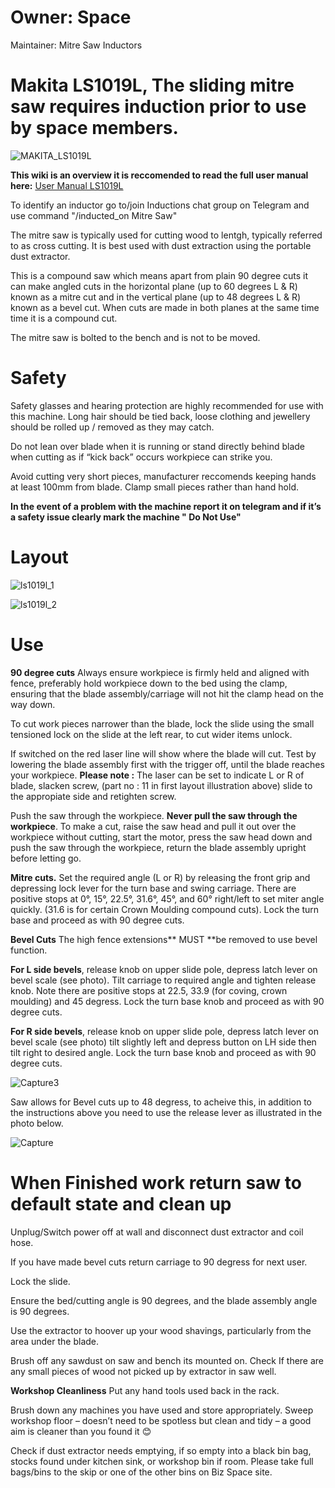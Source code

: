 # Owner: **Space**

Maintainer: Mitre Saw Inductors

# **Makita LS1019L**, The sliding mitre saw requires induction prior to use by space members.

![MAKITA_LS1019L](https://user-images.githubusercontent.com/86499131/232327834-9b4a9c0e-b06c-4a63-b743-f5f99933ea05.jpg)

**This wiki is an overview it is reccomended to read the full user manual here:** [User Manual LS1019L](https://drive.google.com/drive/folders/18qebcnrD0bUGeYpdYcAJrMUSyxWXZpZK)

To identify an inductor go to/join Inductions chat group on Telegram and use command "/inducted_on Mitre Saw"

The mitre saw is typically used for cutting wood to lentgh, typically referred to as cross cutting. It is best used with dust extraction using the portable dust extractor.

This is a compound saw which means apart from plain 90 degree cuts it can make angled cuts in the horizontal plane (up to 60 degrees L & R) known as a mitre cut and in the vertical plane (up to 48 degrees L & R) known as a bevel cut. When cuts are made in both planes at the same time time it is a compound cut.

The mitre saw is bolted to the bench and is not to be moved.  

# Safety

Safety glasses and hearing protection are highly recommended for use with this machine. Long hair should be tied back, loose clothing and jewellery should be rolled up / removed as they may catch.

Do not lean over blade when it is running or stand directly behind blade when cutting as if “kick back” occurs workpiece can strike you.

Avoid cutting very short pieces, manufacturer reccomends keeping hands at least 100mm from blade. Clamp small pieces rather than hand hold.
 
**In the event of a problem with the machine report it on telegram and if it’s a safety issue clearly mark the machine " Do Not Use"**

# Layout

![ls1019l_1](https://user-images.githubusercontent.com/86499131/232328682-7fb863b5-32e7-48cf-9e01-7fe3099f2679.JPG)

![ls1019l_2](https://user-images.githubusercontent.com/86499131/232328689-2f0e105d-d834-43bd-9056-ccb52b8082d0.JPG)

# Use 
**90 degree cuts**
Always ensure workpiece is firmly held and aligned with fence, preferably hold workpiece down to the bed using the clamp, ensuring that the blade assembly/carriage will not hit the clamp head on the way down.

To cut work pieces narrower than the blade, lock the slide using the small tensioned lock on the slide at the left rear, to cut wider items unlock.

If switched on the red laser line will show where the blade will cut. Test by lowering the blade assembly first with the trigger off, until the blade reaches your workpiece. **Please note :** The laser can be set to indicate L or R of blade, slacken screw, (part no : 11 in first layout illustration above) slide to the appropiate side and retighten screw.

Push the saw through the workpiece. **Never pull the saw through the workpiece**. To make a cut, raise the saw head and pull it out over
the workpiece without cutting, start the motor, press the saw head down and push the saw through the workpiece, return the blade assembly upright before letting go.

**Mitre cuts.** Set the required angle (L or R) by releasing the front grip and depressing lock lever for the turn base and swing carriage. There are positive stops at 0°, 15°, 22.5°, 31.6°, 45°, and 60° right/left to set miter angle quickly. (31.6 is for certain Crown Moulding compound cuts). Lock the turn base and proceed as with 90 degree cuts.

**Bevel Cuts** The high fence extensions** MUST **be removed to use bevel function.

**For L side bevels**, release knob on upper slide pole, depress latch lever on bevel scale (see photo). Tilt carriage to required angle and tighten release knob. Note there are positive stops at 22.5, 33.9 (for coving, crown moulding) and 45 degress. Lock the turn base knob and proceed as with 90 degree cuts.

**For R side bevels**, release knob on upper slide pole, depress latch lever on bevel scale (see photo) tilt slightly left and depress button on LH side then tilt right to desired angle. Lock the turn base knob and proceed as with 90 degree cuts.

![Capture3](https://user-images.githubusercontent.com/86499131/232331616-15c3ad1b-8934-4cb8-8f8a-c7645c70cacc.jpg)

Saw allows for Bevel cuts up to 48 degress, to acheive this, in addition to the instructions above you need to use the release lever as illustrated in the photo below.

![Capture](https://user-images.githubusercontent.com/86499131/232332415-d81c35f9-f4f8-441e-a032-b1e2c149d389.JPG)



# When Finished work return saw to default state and clean up

Unplug/Switch power off at wall and disconnect dust extractor and coil hose.

If you have made bevel cuts return carriage to 90 degress for next user.

Lock the slide.

Ensure the bed/cutting angle is 90 degrees, and the blade assembly angle is 90 degrees.

Use the extractor to hoover up your wood shavings, particularly from the area under the blade.

Brush off any sawdust on saw and bench its mounted on. Check If there are any small pieces of wood not picked up by extractor in saw well. 

**Workshop Cleanliness**
Put any hand tools used back in the rack.

Brush down any machines you have used and store appropriately. Sweep workshop floor – doesn’t need to be spotless but clean and tidy – a good aim is cleaner than you found it 😊

Check if dust extractor needs emptying, if so empty into a black bin bag, stocks found under kitchen sink, or workshop bin if room. Please take full bags/bins to the skip or one of the other bins on Biz Space site.